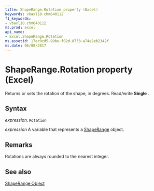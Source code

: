 ```yaml
---
title: ShapeRange.Rotation property (Excel)
keywords: vbaxl10.chm640112
f1_keywords:
- vbaxl10.chm640112
ms.prod: excel
api_name:
- Excel.ShapeRange.Rotation
ms.assetid: 17ec0cd5-99be-f02d-8733-a74e2eb2342f
ms.date: 06/08/2017
---
```



# ShapeRange.Rotation property (Excel)

Returns or sets the rotation of the shape, in degrees. Read/write  **Single** .


## Syntax

 _expression_. `Rotation`

 _expression_ A variable that represents a [ShapeRange](./Excel.ShapeRange.md) object.


## Remarks

Rotations are always rounded to the nearest integer.


## See also


[ShapeRange Object](Excel.ShapeRange.md)

